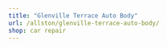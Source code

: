 ```yaml
---
title: "Glenville Terrace Auto Body"
url: /allston/glenville-terrace-auto-body/
shop: car repair
---
```

